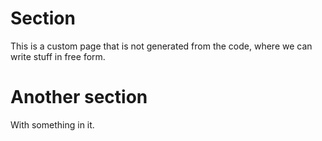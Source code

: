 # Section
This is a custom page that is not generated from the code, where we can write stuff in free form.

# Another section
With something in it.